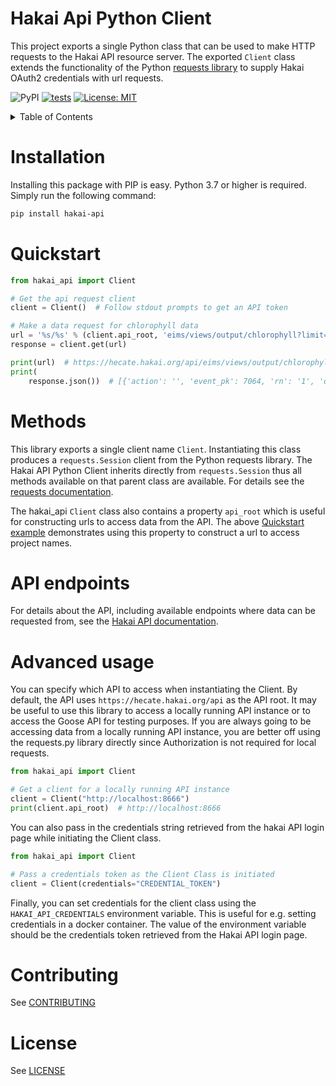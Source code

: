 # Hakai Api Python Client

This project exports a single Python class that can be used to make HTTP requests to the
Hakai API resource server.
The exported `Client` class extends the functionality of the
Python [requests library](https://docs.python-requests.org/en/master/) to supply Hakai
OAuth2 credentials with url requests.

![PyPI](https://img.shields.io/pypi/v/hakai-api)   [![tests](https://github.com/HakaiInstitute/hakai-api-client-py/actions/workflows/test.yaml/badge.svg)](https://github.com/HakaiInstitute/hakai-api-client-py/actions/workflows/test.yaml)  [![License: MIT](https://img.shields.io/badge/License-MIT-black.svg)](https://opensource.org/licenses/MIT)

<details>

<summary>Table of Contents</summary>

[Installation](#installation)

[Quickstart](#quickstart)

[Methods](#methods)

[API endpoints](#api-endpoints)

[Advanced usage](#advanced-usage)

[Contributing](#contributing)

</details>

# Installation

Installing this package with PIP is easy. Python 3.7 or higher is required.
Simply run the following command:

```bash
pip install hakai-api
```

# Quickstart

```python
from hakai_api import Client

# Get the api request client
client = Client()  # Follow stdout prompts to get an API token

# Make a data request for chlorophyll data
url = '%s/%s' % (client.api_root, 'eims/views/output/chlorophyll?limit=50')
response = client.get(url)

print(url)  # https://hecate.hakai.org/api/eims/views/output/chlorophyll...
print(
    response.json())  # [{'action': '', 'event_pk': 7064, 'rn': '1', 'date': '2012-05-17', 'work_area': 'CALVERT'...
```

# Methods

This library exports a single client name `Client`. Instantiating this class produces
a `requests.Session` client from the Python requests library. The Hakai API Python
Client inherits directly from `requests.Session` thus all methods available on that
parent class are available. For details see
the [requests documentation](http://docs.python-requests.org/).

The hakai_api `Client` class also contains a property `api_root` which is useful for
constructing urls to access data from the API. The
above [Quickstart example](#quickstart) demonstrates using this property to construct a
url to access project names.

# API endpoints

For details about the API, including available endpoints where data can be requested
from, see the [Hakai API documentation](https://github.com/HakaiInstitute/hakai-api).

# Advanced usage

You can specify which API to access when instantiating the Client. By default, the API
uses `https://hecate.hakai.org/api` as the API root. It may be useful to use this
library to access a locally running API instance or to access the Goose API for testing
purposes. If you are always going to be accessing data from a locally running API
instance, you are better off using the requests.py library directly since Authorization
is not required for local requests.

```python
from hakai_api import Client

# Get a client for a locally running API instance
client = Client("http://localhost:8666")
print(client.api_root)  # http://localhost:8666
```

You can also pass in the credentials string retrieved from the hakai API login page
while initiating the Client class.

```python
from hakai_api import Client

# Pass a credentials token as the Client Class is initiated
client = Client(credentials="CREDENTIAL_TOKEN")
```

Finally, you can set credentials for the client class using the `HAKAI_API_CREDENTIALS`
environment variable. This is useful for e.g. setting credentials in a docker container.
The value of the environment variable should be the credentials token retrieved from the
Hakai API login page.

# Contributing

See [CONTRIBUTING](CONTRIBUTING.md)

# License

See [LICENSE](LICENSE.md)